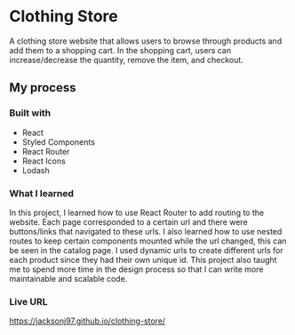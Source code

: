 # Clothing Store

A clothing store website that allows users to browse through products and add them to a shopping cart. In the shopping cart, users can increase/decrease the quantity, remove the item, and checkout.

## My process

### Built with

- React
- Styled Components
- React Router
- React Icons
- Lodash

### What I learned

In this project, I learned how to use React Router to add routing to the website. Each page corresponded to a certain url and there were buttons/links that navigated to these urls. I also learned how to use nested routes to keep certain components mounted while the url changed, this can be seen in the catalog page. I used dynamic urls to create different urls for each product since they had their own unique id. This project also taught me to spend more time in the design process so that I can write more maintainable and scalable code.

### Live URL

https://jacksonj97.github.io/clothing-store/
